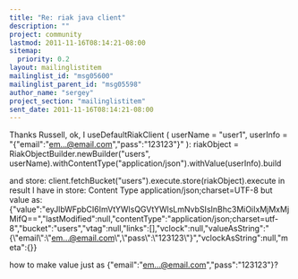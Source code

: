 ```yaml
---
title: "Re: riak java client"
description: ""
project: community
lastmod: 2011-11-16T08:14:21-08:00
sitemap:
  priority: 0.2
layout: mailinglistitem
mailinglist_id: "msg05600"
mailinglist_parent_id: "msg05598"
author_name: "sergey"
project_section: "mailinglistitem"
sent_date: 2011-11-16T08:14:21-08:00
---
```


Thanks Russell,
ok,
I useDefaultRiakClient ( userName = "user1", userInfo = 
"{"email":"em...@email.com","pass":"123123"}" ):
riakObject = RiakObjectBuilder.newBuilder("users", 
userName).withContentType("application/json").withValue(userInfo).build

and store:
client.fetchBucket("users").execute.store(riakObject).execute
in result I have in store:
Content Type application/json;charset=UTF-8
but value as: 
{"value":"eyJlbWFpbCI6ImVtYWlsQGVtYWlsLmNvbSIsInBhc3MiOiIxMjMxMjMifQ==","lastModified":null,"contentType":"application/json;charset=utf-8","bucket":"users","vtag":null,"links":[],"vclock":null,"valueAsString":"{\\"email\\":\\"em...@email.com\\",\\"pass\\":\\"123123\\"}","vclockAsString":null,"meta":{}}


how to make value just as {"email":"em...@email.com","pass":"123123"}?
